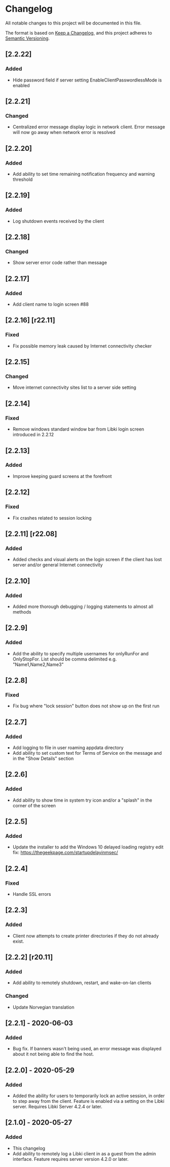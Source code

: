 # Changelog
All notable changes to this project will be documented in this file.

The format is based on [Keep a Changelog](https://keepachangelog.com/en/1.0.0/),
and this project adheres to [Semantic Versioning](https://semver.org/spec/v2.0.0.html).

## [2.2.22]
### Added
- Hide password field if server setting EnableClientPasswordlessMode is enabled

## [2.2.21]
### Changed
- Centralized error message display logic in network client. Error message will now go away when network error is resolved

## [2.2.20]
### Added
- Add ability to set time remaining notification frequency and warning threshold

## [2.2.19]
### Added
- Log shutdown events received by the client

## [2.2.18]
### Changed
- Show server error code rather than message

## [2.2.17]
### Added
- Add client name to login screen #88

## [2.2.16] [r22.11]
### Fixed
- Fix possible memory leak caused by Internet connectivity checker

## [2.2.15]
### Changed
- Move internet connectivity sites list to a server side setting

## [2.2.14]
### Fixed
- Remove windows standard window bar from Libki login screen introduced in 2.2.12

## [2.2.13]
### Added
- Improve keeping guard screens at the forefront

## [2.2.12]
### Fixed
- Fix crashes related to session locking

## [2.2.11] [r22.08]
### Added
- Added checks and visual alerts on the login screen if the client has lost server and/or general Internet connectivity

## [2.2.10]
### Added
- Added more thorough debugging / logging statements to almost all methods

## [2.2.9]
### Added
- Add the ability to specify multiple usernames for onlyRunFor and OnlyStopFor. List should be comma delimited e.g. "Name1,Name2,Name3"

## [2.2.8]
### Fixed
- Fix bug where "lock session" button does not show up on the first run

## [2.2.7]
### Added
- Add logging to file in user roaming appdata directory
- Add ability to set custom text for Terms of Service on the message and in the "Show Details" section

## [2.2.6]
### Added
- Add ability to show time in system try icon and/or a "splash" in the corner of the screen

## [2.2.5]
### Added
- Update the installer to add the Windows 10 delayed loading registry edit fix: https://thegeekpage.com/startupdelayinmsec/

## [2.2.4]
### Fixed
- Handle SSL errors

## [2.2.3]
### Added
- Client now attempts to create printer directories if they do not already exist.

## [2.2.2] [r20.11]
### Added
- Add ability to remotely shutdown, restart, and wake-on-lan clients
### Changed
- Update Norvegian translation

## [2.2.1] - 2020-06-03
### Added
- Bug fix. If banners wasn't being used, an error message was displayed about it not being able to find the host.

## [2.2.0] - 2020-05-29
### Added
- Added the ability for users to temporarily lock an active session, in order to step away from the client. Feature is enabled via a setting on the Libki server. Requires Libki Server 4.2.4 or later.

## [2.1.0] - 2020-05-27
### Added
- This changelog
- Add ability to remotely log a Libki client in as a guest from the admin interface. Feature requires server version 4.2.0 or later.
